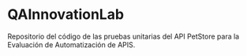# QAInnovationLab
Repositorio del código de las pruebas unitarias del API PetStore para la Evaluación de Automatización de APIS.
